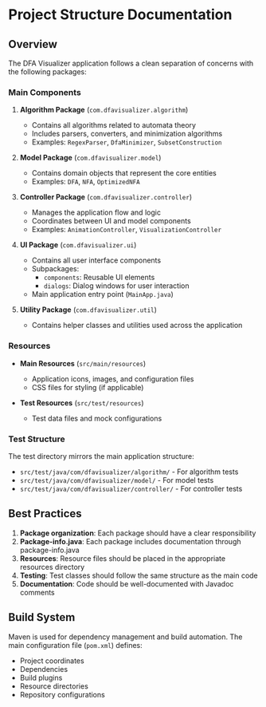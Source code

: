 # Project Structure Documentation

## Overview

The DFA Visualizer application follows a clean separation of concerns with the following packages:

### Main Components

1. **Algorithm Package** (`com.dfavisualizer.algorithm`)
   - Contains all algorithms related to automata theory
   - Includes parsers, converters, and minimization algorithms
   - Examples: `RegexParser`, `DfaMinimizer`, `SubsetConstruction`

2. **Model Package** (`com.dfavisualizer.model`)
   - Contains domain objects that represent the core entities
   - Examples: `DFA`, `NFA`, `OptimizedNFA`

3. **Controller Package** (`com.dfavisualizer.controller`)
   - Manages the application flow and logic
   - Coordinates between UI and model components
   - Examples: `AnimationController`, `VisualizationController`

4. **UI Package** (`com.dfavisualizer.ui`)
   - Contains all user interface components
   - Subpackages:
     - `components`: Reusable UI elements
     - `dialogs`: Dialog windows for user interaction
   - Main application entry point (`MainApp.java`)

5. **Utility Package** (`com.dfavisualizer.util`)
   - Contains helper classes and utilities used across the application

### Resources

- **Main Resources** (`src/main/resources`)
   - Application icons, images, and configuration files
   - CSS files for styling (if applicable)

- **Test Resources** (`src/test/resources`)
   - Test data files and mock configurations

### Test Structure

The test directory mirrors the main application structure:
- `src/test/java/com/dfavisualizer/algorithm/` - For algorithm tests
- `src/test/java/com/dfavisualizer/model/` - For model tests
- `src/test/java/com/dfavisualizer/controller/` - For controller tests

## Best Practices

1. **Package organization**: Each package should have a clear responsibility
2. **Package-info.java**: Each package includes documentation through package-info.java
3. **Resources**: Resource files should be placed in the appropriate resources directory
4. **Testing**: Test classes should follow the same structure as the main code
5. **Documentation**: Code should be well-documented with Javadoc comments

## Build System

Maven is used for dependency management and build automation. The main configuration file (`pom.xml`) defines:
- Project coordinates
- Dependencies
- Build plugins
- Resource directories
- Repository configurations 